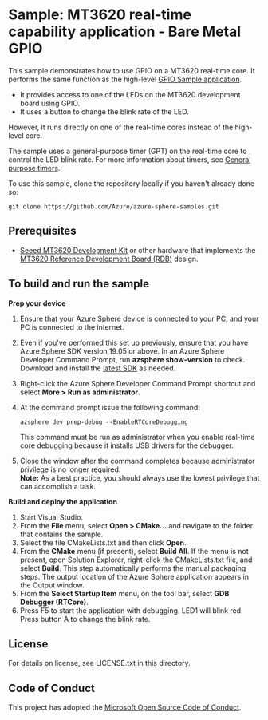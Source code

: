 ﻿# Sample: MT3620 real-time capability application - Bare Metal GPIO

This sample demonstrates how to use GPIO on a MT3620 real-time core. It performs the same function as the high-level [GPIO Sample application](../GPIO_HighLevelApp/README.md).

- It provides access to one of the LEDs on the MT3620 development board using GPIO.
- It uses a button to change the blink rate of the LED.

However, it runs directly on one of the real-time cores instead of the high-level core. 

The sample uses a general-purpose timer (GPT) on the real-time core to control the LED blink rate. For more information about timers, see [General purpose timers](https://docs.microsoft.com/azure-sphere/app-development/use-peripherals-rt.md##general-purpose-timers).

To use this sample, clone the repository locally if you haven't already done so:

```
git clone https://github.com/Azure/azure-sphere-samples.git
```
  
## Prerequisites

- [Seeed MT3620 Development Kit](https://aka.ms/azurespheredevkits) or other hardware that implements the [MT3620 Reference Development Board (RDB)](https://docs.microsoft.com/azure-sphere/hardware/mt3620-reference-board-design) design.

## To build and run the sample

**Prep your device**

1. Ensure that your Azure Sphere device is connected to your PC, and your PC is connected to the internet.
1. Even if you've performed this set up previously, ensure that you have Azure Sphere SDK version 19.05 or above. In an Azure Sphere Developer Command Prompt, run **azsphere show-version** to check. Download and install the [latest SDK](https://aka.ms/AzureSphereSDKDownload) as needed.
1. Right-click the Azure Sphere Developer Command Prompt shortcut and select **More > Run as administrator**.
1. At the command prompt issue the following command:

   ```
   azsphere dev prep-debug --EnableRTCoreDebugging
   ```

   This command must be run as administrator when you enable real-time core debugging because it installs USB drivers for the debugger.
1. Close the window after the command completes because administrator privilege is no longer required.  
    **Note:** As a best practice, you should always use the lowest privilege that can accomplish a task.

**Build and deploy the application**

1. Start Visual Studio.
1. From the **File** menu, select **Open > CMake...** and navigate to the folder that contains the sample.
1. Select the file CMakeLists.txt and then click **Open**.
1. From the **CMake** menu (if present), select **Build All**. If the menu is not present, open Solution Explorer, right-click the CMakeLists.txt file, and select **Build**. This step automatically performs the manual packaging steps. The output location of the Azure Sphere application appears in the Output window.
1. From the **Select Startup Item** menu, on the tool bar, select **GDB Debugger (RTCore)**.
1. Press F5 to start the application with debugging. LED1 will blink red. Press button A to change the blink rate.

## License
For details on license, see LICENSE.txt in this directory.

## Code of Conduct
This project has adopted the [Microsoft Open Source Code of Conduct](https://opensource.microsoft.com/codeofconduct/).
